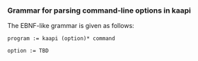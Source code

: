 ### Grammar for parsing command-line options in kaapi

The EBNF-like grammar is given as follows:

```
program := kaapi (option)* command 
```

```
option := TBD
```